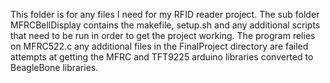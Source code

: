 This folder is for any files I need for my RFID reader project.
The sub folder MFRCBellDisplay contains the makefile, setup.sh and any additional scripts that need to be run in order to get the project working.
The program relies on MFRC522.c any additional files in the FinalProject directory are failed attempts at getting the MFRC and TFT9225 arduino libraries converted to BeagleBone libraries.
